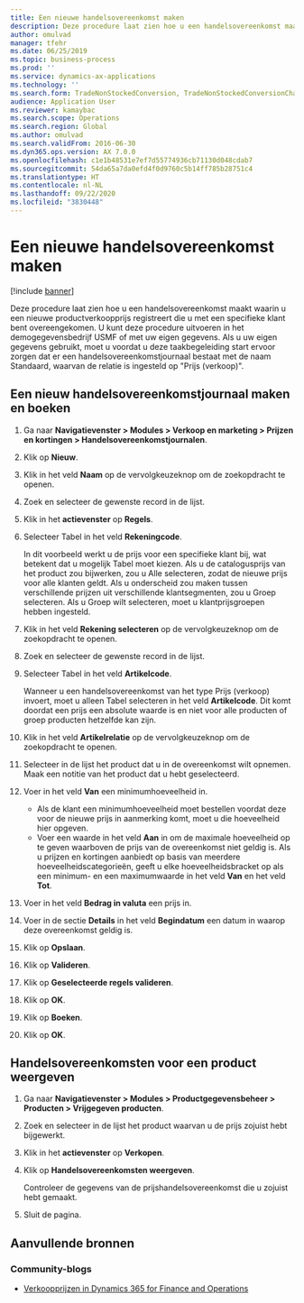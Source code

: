 ```yaml
---
title: Een nieuwe handelsovereenkomst maken
description: Deze procedure laat zien hoe u een handelsovereenkomst maakt waarin u een nieuwe productverkoopprijs registreert die u met een specifieke klant bent overeengekomen.
author: omulvad
manager: tfehr
ms.date: 06/25/2019
ms.topic: business-process
ms.prod: ''
ms.service: dynamics-ax-applications
ms.technology: ''
ms.search.form: TradeNonStockedConversion, TradeNonStockedConversionChangeWizard, TradeNonStockedConversionCheckWorksheet, TradeNonStockedConversionWizard, TradeNonStockedRegister
audience: Application User
ms.reviewer: kamaybac
ms.search.scope: Operations
ms.search.region: Global
ms.author: omulvad
ms.search.validFrom: 2016-06-30
ms.dyn365.ops.version: AX 7.0.0
ms.openlocfilehash: c1e1b48531e7ef7d55774936cb71130d048cdab7
ms.sourcegitcommit: 54da65a7da0efd4f0d9760c5b14ff785b28751c4
ms.translationtype: HT
ms.contentlocale: nl-NL
ms.lasthandoff: 09/22/2020
ms.locfileid: "3830448"
---
```

# <a name="create-a-new-trade-agreement"></a>Een nieuwe handelsovereenkomst maken

[!include [banner](../../includes/banner.md)]

Deze procedure laat zien hoe u een handelsovereenkomst maakt waarin u een nieuwe productverkoopprijs registreert die u met een specifieke klant bent overeengekomen. U kunt deze procedure uitvoeren in het demogegevensbedrijf USMF of met uw eigen gegevens. Als u uw eigen gegevens gebruikt, moet u voordat u deze taakbegeleiding start ervoor zorgen dat er een handelsovereenkomstjournaal bestaat met de naam Standaard, waarvan de relatie is ingesteld op "Prijs (verkoop)".


## <a name="create-and-post-a-new-trade-agreement-journal"></a>Een nieuw handelsovereenkomstjournaal maken en boeken
1. Ga naar **Navigatievenster > Modules > Verkoop en marketing > Prijzen en kortingen > Handelsovereenkomstjournalen**.
2. Klik op **Nieuw**.
3. Klik in het veld **Naam** op de vervolgkeuzeknop om de zoekopdracht te openen.
4. Zoek en selecteer de gewenste record in de lijst.
5. Klik in het **actievenster** op **Regels**.
6. Selecteer Tabel in het veld **Rekeningcode**.
    
    In dit voorbeeld werkt u de prijs voor een specifieke klant bij, wat betekent dat u mogelijk Tabel moet kiezen. Als u de catalogusprijs van het product zou bijwerken, zou u Alle selecteren, zodat de nieuwe prijs voor alle klanten geldt. Als u onderscheid zou maken tussen verschillende prijzen uit verschillende klantsegmenten, zou u Groep selecteren. Als u Groep wilt selecteren, moet u klantprijsgroepen hebben ingesteld.  

7. Klik in het veld **Rekening selecteren** op de vervolgkeuzeknop om de zoekopdracht te openen.
8. Zoek en selecteer de gewenste record in de lijst.
9. Selecteer Tabel in het veld **Artikelcode**.
    
    Wanneer u een handelsovereenkomst van het type Prijs (verkoop) invoert, moet u alleen Tabel selecteren in het veld **Artikelcode**. Dit komt doordat een prijs een absolute waarde is en niet voor alle producten of groep producten hetzelfde kan zijn.
    
10. Klik in het veld **Artikelrelatie** op de vervolgkeuzeknop om de zoekopdracht te openen.
11. Selecteer in de lijst het product dat u in de overeenkomst wilt opnemen. Maak een notitie van het product dat u hebt geselecteerd.  
12. Voer in het veld **Van** een minimumhoeveelheid in.
    - Als de klant een minimumhoeveelheid moet bestellen voordat deze voor de nieuwe prijs in aanmerking komt, moet u die hoeveelheid hier opgeven.  
    - Voer een waarde in het veld **Aan** in om de maximale hoeveelheid op te geven waarboven de prijs van de overeenkomst niet geldig is. Als u prijzen en kortingen aanbiedt op basis van meerdere hoeveelheidscategorieën, geeft u elke hoeveelheidsbracket op als een minimum- en een maximumwaarde in het veld **Van** en het veld **Tot**.
13. Voer in het veld **Bedrag in valuta** een prijs in.
14. Voer in de sectie **Details** in het veld **Begindatum** een datum in waarop deze overeenkomst geldig is.
15. Klik op **Opslaan**.
16. Klik op **Valideren**.
17. Klik op **Geselecteerde regels valideren**.
18. Klik op **OK**.
19. Klik op **Boeken**.
20. Klik op **OK**.

## <a name="view-trade-agreements-for-a-product"></a>Handelsovereenkomsten voor een product weergeven
1. Ga naar **Navigatievenster > Modules > Productgegevensbeheer > Producten > Vrijgegeven producten**.
2. Zoek en selecteer in de lijst het product waarvan u de prijs zojuist hebt bijgewerkt.
3. Klik in het **actievenster** op **Verkopen**.
4. Klik op **Handelsovereenkomsten weergeven**.
    
    Controleer de gegevens van de prijshandelsovereenkomst die u zojuist hebt gemaakt.    

5. Sluit de pagina.

## <a name="additional-resources"></a>Aanvullende bronnen
### <a name="community-blogs"></a>Community-blogs
- [Verkoopprijzen in Dynamics 365 for Finance and Operations](https://financefunction.tech/2018/11/14/sales-prices-in-dynamics-365-for-finance-and-operations/#sales_price_in_trade_agreements)
